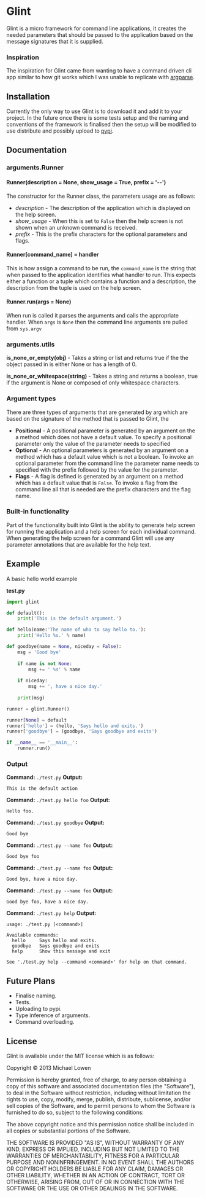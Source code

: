 # Glint

Glint is a micro framework for command line applications, it creates the needed parameters that should be passed to the application based on the message signatures that it is supplied.

### Inspiration

The inspiration for Glint came from wanting to have a command driven cli app similar to how git works which I was unable to replicate with [argparse](http://docs.python.org/dev/library/argparse.html).

## Installation

Currently the only way to use Glint is to download it and add it to your project. In the future once there is some tests setup and the naming and conventions of the framework is finalised then the setup will be modified to use distribute and possibly upload to [pypi](https://pypi.python.org/pypi). 

## Documentation

### arguments.Runner

#### Runner(description = None, show_usage = True, prefix = '--')
The constructor for the Runner class, the parameters usage are as follows:

* *description* - The description of the application which is displayed on the help screen.
* *show_usage* - When this is set to `False` then the help screen is not shown when an unknown command is received.
* *prefix* - This is the prefix characters for the optional parameters and flags.

#### Runner[command_name] = handler

This is how assign a command to be run, the `command_name` is the string that when passed to the application identifies what handler to run.  This expects either a function or a tuple which contains a function and a description, the description from the tuple is used on the help screen.

#### Runner.run(args = None)

When run is called it parses the arguments and calls the appropriate handler. When `args` is `None` then the command line arguments are pulled from `sys.argv`

### arguments.utils

**is_none_or_empty(obj)** - Takes a string or list and returns true if the the object passed in is either None or has a length of 0.

**is_none_or_whitespace(string)** - Takes a string and returns a boolean, true if the argument is None or composed of only whitespace characters.

### Argument types

There are three types of arguments that are generated by arg which are based on the signature of the method that is passed to Glint, the 

* **Positional** - A positional parameter is generated by an argument on the a method which does not have a default value. To specify a positional parameter only the value of the parameter needs to specified
* **Optional** - An optional parameters is generated by an argument on a method which has a default value which is not a boolean. To invoke an optional parameter from the command line the parameter name needs to specified with the prefix followed by the value for the parameter.
* **Flags** - A flag is defined is generated by an argument on a method which has  a default value that is `False`. To invoke a flag from the command line all that is needed are the prefix characters and the flag name.

### Built-in functionality

Part of the functionality built into Glint is the ability to generate help screen for running the application and a help screen for each individual command.  When generating the help screen for a command Glint will use any parameter annotations that are available for the help text.

## Example

A basic hello world example 

**test.py**

```python
import glint

def default():
	print('This is the default argument.')

def hello(name:'The name of who to say hello to.'):
	print('Hello %s.' % name)

def goodbye(name = None, niceday = False):
	msg = 'Good bye'
	
	if name is not None:
		msg += ' %s' % name
	
	if niceday:
		msg += ', have a nice day.'
	
	print(msg)

runner = glint.Runner()

runner[None] = default
runner['hello'] = (hello, 'Says hello and exits.')
runner['goodbye'] = (goodbye, 'Says goodbye and exits')

if __name__ == '__main__':
	runner.run()
```

### Output

**Command:** `./test.py`
**Output:** 
```
This is the default action
```

**Command:** `./test.py hello foo`
**Output:** 
```
Hello foo.
```

**Command:** `./test.py goodbye`
**Output:** 
```
Good bye
```

**Command:** `./test.py --name foo`
**Output:** 
```
Good bye foo
```

**Command:** `./test.py --name foo`
**Output:** 
```
Good bye, have a nice day.
```

**Command:** `./test.py --name foo`
**Output:** 
```
Good bye foo, have a nice day.
```

**Command:** `./test.py help`
**Output:**
```
usage: ./test.py [<command>]

Available commands:
  hello     Says hello and exits.
  goodbye   Says goodbye and exits
  help      Show this message and exit

See './test.py help --command <command>' for help on that command.
```

## Future Plans

* Finalise naming.
* Tests.
* Uploading to pypi.
* Type inference of arguments.
* Command overloading.

## License

Glint is available under the MIT license which is as follows:

Copyright © 2013 Michael Lowen

Permission is hereby granted, free of charge, to any person obtaining a copy of this software and associated documentation files (the "Software"), to deal in the Software without restriction, including without limitation the rights to use, copy, modify, merge, publish, distribute, sublicense, and/or sell copies of the Software, and to permit persons to whom the Software is furnished to do so, subject to the following conditions:

The above copyright notice and this permission notice shall be included in all copies or substantial portions of the Software.

THE SOFTWARE IS PROVIDED "AS IS", WITHOUT WARRANTY OF ANY KIND, EXPRESS OR IMPLIED, INCLUDING BUT NOT LIMITED TO THE WARRANTIES OF MERCHANTABILITY, FITNESS FOR A PARTICULAR PURPOSE AND NONINFRINGEMENT. IN NO EVENT SHALL THE AUTHORS OR COPYRIGHT HOLDERS BE LIABLE FOR ANY CLAIM, DAMAGES OR OTHER LIABILITY, WHETHER IN AN ACTION OF CONTRACT, TORT OR OTHERWISE, ARISING FROM, OUT OF OR IN CONNECTION WITH THE SOFTWARE OR THE USE OR OTHER DEALINGS IN THE SOFTWARE.